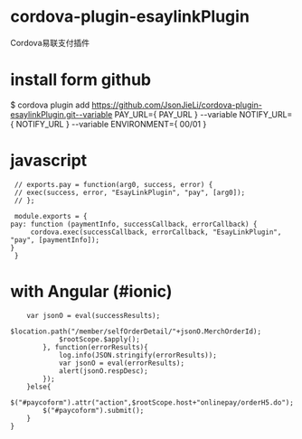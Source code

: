 # cordova-plugin-esaylinkPlugin
Cordova易联支付插件
# install form github
$  cordova plugin add https://github.com/JsonJieLi/cordova-plugin-esaylinkPlugin.git--variable PAY_URL={ PAY_URL } --variable NOTIFY_URL={  NOTIFY_URL  } --variable ENVIRONMENT={ 00/01 }


# javascript
     // exports.pay = function(arg0, success, error) {
     // exec(success, error, "EsayLinkPlugin", "pay", [arg0]);
     // };

     module.exports = {
	pay: function (paymentInfo, successCallback, errorCallback) {
		 cordova.exec(successCallback, errorCallback, "EsayLinkPlugin", "pay", [paymentInfo]);
	}
     }

# with Angular (#ionic)
 		var jsonO = eval(successResults);
				$location.path("/member/selfOrderDetail/"+jsonO.MerchOrderId);
				$rootScope.$apply();
			}, function(errorResults){
				log.info(JSON.stringify(errorResults));
				var jsonO = eval(errorResults);
				alert(jsonO.respDesc);
			});
		}else{
			$("#paycoform").attr("action",$rootScope.host+"onlinepay/orderH5.do");
			$("#paycoform").submit();
		}
	}
